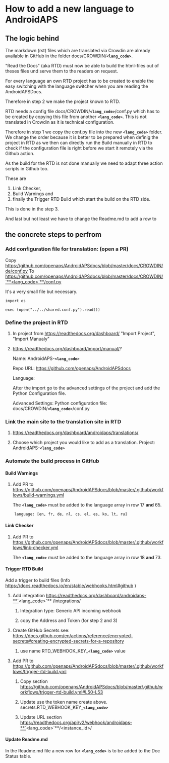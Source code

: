 # How to add a new language to AndroidAPS

## The logic behind

The markdown (rst) files which are translated via Crowdin are already available in GitHub in the folder docs/CROWDIN/**`<lang_code>`**.

"Read the Docs" (aka RTD) must now be able to build the html-files out of theses files und serve them to the readers on request.

For every language an own RTD project has to be created to enable the easy switching with the language switcher when you are reading the AndroidAPSDocs.

Therefore in step 2 we make the project known to RTD.

RTD needs a config file docs/CROWDIN/**`<lang_code>`**/conf.py which has to be created by copying this file from another **`<lang_code>`**. This is not translated in Crowdin as it is technical configuration.

Therefore in step 1 we copy the conf.py file into the new **`<lang_code>`** folder.
We change the order because it is better to be prepared when definig the project in RTD as we then can directly run the Build manually in RTD to check if the configuration file is right before we start it remotely via the Github action.

As the build for the RTD is not done manually we need to adapt three action scripts in Github too.

These are
1. Link Checker,
2. Build Warnings and 
3. finally the Trigger RTD Build which start the build on the RTD side.

This is done in the step 3.

And last but not least we have to change the Readme.md to add a row to 

## the concrete steps to perfrom

### Add configuration file for translation: (open a PR)
Copy https://github.com/openaps/AndroidAPSdocs/blob/master/docs/CROWDIN/de/conf.py
To https://github.com/openaps/AndroidAPSdocs/blob/master/docs/CROWDIN/`**<lang_code>`**/conf.py

It's a very small file but necessary.

```
import os

exec (open("../../shared.conf.py").read())
```

### Define the project in RTD

1. In project from https://readthedocs.org/dashboard/ "Import Project", "Import Manualy"

2. https://readthedocs.org/dashboard/import/manual/?

    Name: AndroidAPS-**`<lang_code>`**

    Repo URL: https://github.com/openaps/AndroidAPSdocs 

    Language: <Lang>

    After the import go to the advanced settings of the project and add the Python Configuration file.
    
    Advanced Settings: Python configuration file:  docs/CROWDIN/**`<lang_code>`**/conf.py

### Link the main site to the translation site in RTD

1. https://readthedocs.org/dashboard/androidaps/translations/

2. Choose which project you would like to add as a translation. Project: AndroidAPS-**`<lang_code>`**


### Automate the build process in GitHub

#### Build Warnings
1. Add PR to  https://github.com/openaps/AndroidAPSdocs/blob/master/.github/workflows/build-warnings.yml

    The **`<lang_code>`** must be added to the language array in row 17 **and** 65.

```
    language: [en, fr, de, nl, cs, el, es, ko, lt, ru]

```

#### Link Checker
1. Add PR to  https://github.com/openaps/AndroidAPSdocs/blob/master/.github/workflows/link-checker.yml

    The **`<lang_code>`** must be added to the language array in row 18 **and** 73.

#### Trigger RTD Build 
Add a trigger to build files  (Info https://docs.readthedocs.io/en/stable/webhooks.html#github )

1. Add integration https://readthedocs.org/dashboard/androidaps-**`<lang_code>`** /integrations/

    1. Integration type: Generic API incoming webhook

    2. copy the Address and  Token (for step 2 and 3)

2. Create GitHub Secrets see: https://docs.github.com/en/actions/reference/encrypted-secrets#creating-encrypted-secrets-for-a-repository

    1. use name RTD_WEBHOOK_KEY_**`<lang_code>`** value 

3. Add PR to  https://github.com/openaps/AndroidAPSdocs/blob/master/.github/workflows/trigger-rtd-build.yml

    1. Copy section https://github.com/openaps/AndroidAPSdocs/blob/master/.github/workflows/trigger-rtd-build.yml#L50-L53

    2. Update use the token name create above. secrets.RTD_WEBHOOK_KEY_**`<lang_code>`**

    3. Update URL section https://readthedocs.org/api/v2/webhook/androidaps-**`<lang_code>`**/<instance_id>/
    
#### Update Readme.md
In the Readme.md file a new row for  **`<lang_code>`** is to be added to the Doc Status table.

